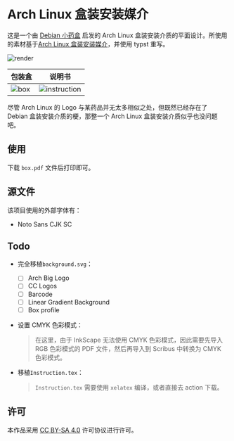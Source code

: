 # Arch Linux 盒装安装媒介

这是一个由 [Debian 小药盒](https://github.com/moesoha/debian-media-box) 启发的 Arch Linux 盒装安装介质的平面设计。所使用的素材基于[Arch Linux 盒装安装媒介](https://github.com/Isoheptane/arch-media-box)，并使用 typst 重写。

![render](https://github.com/Myriad-Dreamin/arch-media-box-typst/assets/35292584/1b38efae-17b2-4bfa-87e7-d8daa998b29b)


| 包装盒          | 说明书                                  |
| --------------- | --------------------------------------- |
| ![box](https://github.com/Myriad-Dreamin/arch-media-box-typst/assets/35292584/f2378a1c-57f9-4daa-a4b7-242e730cf067) | ![instruction](https://github.com/Myriad-Dreamin/arch-media-box-typst/assets/35292584/79745dff-9edd-4127-bd37-654cc9808dbf) |

尽管 Arch Linux 的 Logo 与某药品并无太多相似之处，但既然已经存在了 Debian 盒装安装介质的梗，那整一个 Arch Linux 盒装安装介质似乎也没问题吧。

## 使用

下载 `box.pdf` 文件后打印即可。

## 源文件

该项目使用的外部字体有：

- Noto Sans CJK SC

## Todo

- 完全移植`background.svg`：

  - [ ] Arch Big Logo
  - [ ] CC Logos
  - [ ] Barcode
  - [ ] Linear Gradient Background
  - [ ] Box profile

- 设置 CMYK 色彩模式：

  > 在这里，由于 InkScape 无法使用 CMYK 色彩模式，因此需要先导入 RGB 色彩模式的 PDF 文件，然后再导入到 Scribus 中转换为 CMYK 色彩模式。

- 移植`Instruction.tex`：

  > `Instruction.tex` 需要使用 `xelatex` 编译，或者直接去 action 下载。

## 许可

本作品采用 [CC BY-SA 4.0](https://creativecommons.org/licenses/by-sa/4.0/) 许可协议进行许可。
